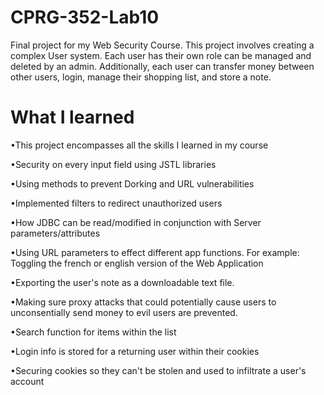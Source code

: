 # CPRG-352-Lab10
Final project for my Web Security Course. This project involves creating a complex User system. Each user has their own role can be managed and deleted by an admin. Additionally, each user can transfer money between other users, login, manage their shopping list, and store a note.
# What I learned
•This project encompasses all the skills I learned in my course

•Security on every input field using JSTL libraries

•Using methods to prevent Dorking and URL vulnerabilities

•Implemented filters to redirect unauthorized users

•How JDBC can be read/modified in conjunction with Server parameters/attributes

•Using URL parameters to effect different app functions. For example: Toggling the french or english version of the Web Application

•Exporting the user's note as a downloadable text file.

•Making sure proxy attacks that could potentially cause users to unconsentially send money to evil users are prevented. 

•Search function for items within the list

•Login info is stored for a returning user within their cookies

•Securing cookies so they can't be stolen and used to infiltrate a user's account
